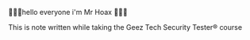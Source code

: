  👋👋👋hello everyone i'm Mr Hoax 👋👋👋  


This is note written while taking the Geez Tech Security Tester® course